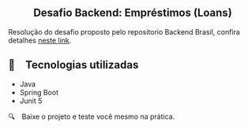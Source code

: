 <h2 align="center">
  Desafio Backend: Empréstimos (Loans)
</h2>

Resolução do desafio proposto pelo repositorio Backend Brasil, confira detalhes [neste link](https://github.com/backend-br/desafios/blob/master/loans/PROBLEM.md).

## :rocket: Tecnologias utilizadas

* Java
* Spring Boot
* Junit 5

:mag: Baixe o projeto e teste você mesmo na prática.
